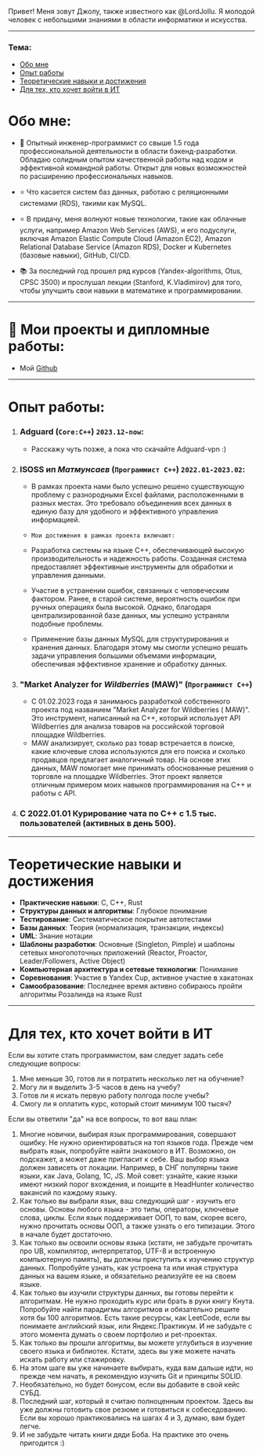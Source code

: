 Привет! Меня зовут Джолу, также известного как @LordJollu. Я молодой человек с небольшими знаниями в области информатики
и искусства.

---

### Тема:

- [Обо мне](#обо-мне)
- [Опыт работы](#опыт-работы)
- [Теоретические навыки и достижения](#теоретические-навыки-и-достижения)
- [Для тех, кто хочет войти в ИТ](#для-тех-кто-хочет-войти-в-ит)

[//]: # (- [ИТ специалистам]&#40;&#41;)


# Обо мне:

- 💪 Опытный инженер-программист со свыше 1.5 года профессиональной деятельности в области бэкенд-разработки. Обладаю
  солидным опытом качественной работы над кодом и эффективной командной работы. Открыт для новых возможностей по
  расширению профессиональных навыков.

- ⭐️ Что касается систем баз данных, работаю с реляционными системами (RDS), такими как MySQL.

- ⭐️ В придачу, меня волнуют новые технологии, такие как облачные услуги, например Amazon Web Services (AWS), и его
  подуслуги, включая Amazon Elastic Compute Cloud (Amazon EC2), Amazon Relational Database Service (Amazon RDS), Docker
  и
  Kubernetes (базовые навыки), GitHub, CI/CD.

- 📚 За последний год прошел ряд курсов (Yandex-algorithms, Otus, CPSC 3500) и прослушал лекции (Stanford, K.Vladimirov)
  для того, чтобы улучшить свои навыки в математике и программировании.

---

# 🔧 Мои проекты и дипломные работы:

- Мой [Github](https://github.com/Jollu8)

---

# Опыт работы:

1. ### Adguard (`Core:C++`) `2023.12-now`:
   - Расскажу чуть позже, а пока что скачайте Adguard-vpn :)

2. ### ISOSS ип *Матмунсаев* (`Программист С++`) `2022.01-2023.02`:

   - В рамках проекта нами было успешно решено существующую проблему с разнородными Excel файлами, расположенными в
     разных
     местах. Это требовало объединения всех данных в единую базу для удобного и эффективного управления информацией.

   - `Мои достижения в рамках проекта включают:`

   - Разработка системы на языке C++, обеспечивающей высокую производительность и надежность работы. Созданная система
     предоставляет эффективные инструменты для обработки и управления данными.
   - Участие в устранении ошибок, связанных с человеческим фактором. Ранее, в старой системе, вероятность ошибок при
     ручных операциях была высокой. Однако, благодаря централизированной базе данных, мы успешно устраняли подобные
     проблемы.
   - Применение базы данных MySQL для структурирования и хранения данных. Благодаря этому мы смогли успешно решать
     задачи
     управления большими объемами информации, обеспечивая эффективное хранение и обработку данных.

3. ### **"Market Analyzer for _Wildberries_ (MAW)"** (`Программист С++`)

   - С 01.02.2023 года я занимаюсь разработкой собственного проекта под названием "Market Analyzer for
     Wildberries (
     MAW)".
     Это инструмент, написанный на C++, который использует API Wildberries для анализа товаров на российской
     торговой
     площадке Wildberries.
   - MAW анализирует, сколько раз товар встречается в поиске, какие ключевые слова используются для его поиска и
     сколько
     продавцов предлагает аналогичный товар. На основе этих данных, MAW помогает мне принимать обоснованные решения
     о
     торговле на площадке Wildberries. Этот проект является отличным примером моих навыков программирования на C++
     и
     работы
     с API.

4. ### С 2022.01.01 Курирование чата по C++ с 1.5 тыс. пользователей (активных в день 500).

---------------------------------

# Теоретические навыки и достижения

- **Практические навыки**: C, C++, Rust
- **Структуры данных и алгоритмы**: Глубокое понимание
- **Тестирование**: Систематическое покрытие автотестами
- **Базы данных**: Теория (нормализация, транзакции, индексы)
- **UML**: Знание нотации
- **Шаблоны разработки**: Основные (Singleton, Pimple) и шаблоны сетевых многопоточных приложений (Reactor, Proactor,
  Leader/Followers, Active Object)
- **Компьютерная архитектура и сетевые технологии**: Понимание
- **Соревнования**: Участие в Yandex Cup, активное участие в хакатонах
- **Самообразование**: Последнее время активно собираюсь пройти алгоритмы Розалинда на языке Rust

---

# Для тех, кто хочет войти в ИТ

Если вы хотите стать программистом, вам следует задать себе следующие вопросы:

1. Мне меньше 30, готов ли я потратить несколько лет на обучение?
2. Могу ли я выделить 3-5 часов в день на учебу?
3. Готов ли я искать первую работу полгода после учебы?
4. Смогу ли я оплатить курс, который стоит минимум 100 тысяч?

Если вы ответили "да" на все вопросы, то вот ваш план:

1. Многие новички, выбирая язык программирования, совершают ошибку. Не нужно ориентироваться на топ языков года. Прежде
   чем выбрать язык, попробуйте найти знакомого в ИТ. Возможно, он подскажет, а может даже пригласит к себе. Ваш выбор
   языка должен зависеть от локации. Например, в СНГ популярны такие языки, как Java, Golang, 1C, JS. Мой совет:
   узнайте, какие языки имеют низкий порог вхождения, и поищите в HeadHunter количество вакансий по каждому языку.
2. Как только вы выбрали язык, ваш следующий шаг - изучить его основы. Основы любого языка - это типы, операторы,
   ключевые слова, циклы. Если язык поддерживает ООП, то вам, скорее всего, нужно прочитать основы ООП, а также узнать о
   его типизации. Этого в начале будет достаточно.
3. Как только вы освоили основы языка (кстати, не забудьте прочитать про UB, компилятор, интерпретатор, UTF-8 и
   встроенную компьютерную память), вы должны приступить к изучению структур данных. Попробуйте узнать, как устроена та
   или иная структура данных на вашем языке, и обязательно реализуйте ее на своем языке.
4. Как только вы изучили структуры данных, вы готовы перейти к алгоритмам. Не нужно проходить курс или брать в руки
   книгу Кнута. Попробуйте найти парадигмы алгоритмов и обязательно решите хотя бы 100 алгоритмов. Есть такие ресурсы,
   как LeetCode, если вы понимаете английский язык, или Яндекс.Практикум. И не забудьте с этого момента думать о своем
   портфолио и pet-проектах.
5. Как только вы прошли алгоритмы, вы можете углубиться в изучение своего языка и библиотек. Кстати, здесь вы уже можете
   начать искать работу или стажировку.
6. На этом шаге вы уже начинаете выбирать, куда вам дальше идти, но прежде чем начать, я рекомендую изучить Git и
   принципы SOLID.
7. Необязательно, но будет бонусом, если вы добавите в свой кейс СУБД.
8. Последний шаг, который я считаю полноценным проектом. Здесь вы уже должны готовить свое резюме и готовиться к
   собеседованию. Если вы хорошо практиковались на шагах 4 и 3, думаю, вам будет легче.
9. И не забудьте читать книги дяди Боба. На практике это очень пригодится :)

